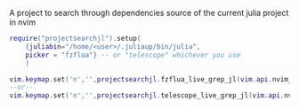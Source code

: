 A project to search through dependencies source of the current julia project in nvim 

```lua
require("projectsearchjl").setup(
    {juliabin="/home/<user>/.juliaup/bin/julia",
    picker = "fzflua"} -- or "telescope" whichever you use
    )

vim.keymap.set('n','',projectsearchjl.fzflua_live_grep_jl(vim.api.nvim_get_current_buf())
--or--
vim.keymap.set('n','',projectsearchjl.telescope_live_grep_jl(vim.api.nvim_get_current_buf())
```
